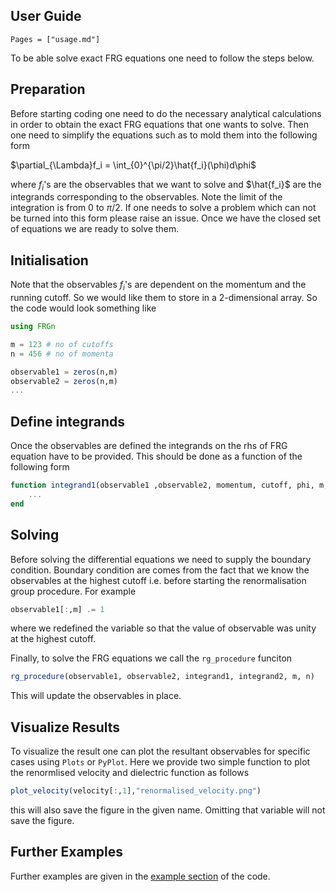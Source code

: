 ## User Guide

```@contents
Pages = ["usage.md"]
```

To be able  solve exact FRG equations one need to follow the steps below.

## Preparation

Before starting coding one need to do the necessary analytical calculations in order to obtain the exact FRG equations that one wants to solve. Then one need to simplify the equations such as to mold them into the following form

$\partial_{\Lambda}f_i = \int_{0}^{\pi/2}\hat{f_i}(\phi)d\phi$

where $f_i$'s are the observables that we want to solve and $\hat{f_i}$ are the integrands corresponding to the observables. Note the limit of the integration is from $0$ to $\pi/2$. If one needs to solve a problem which can not be turned into this form please raise an issue. Once we have the closed set of equations we are ready to solve them.

## Initialisation

Note that the observables $f_i$'s are dependent on the momentum and the running cutoff. So we would like them to store in a 2-dimensional array. So the code would look something like

```julia
using FRGn

m = 123 # no of cutoffs
n = 456 # no of momenta

observable1 = zeros(n,m)
observable2 = zeros(n,m)
...
```


## Define integrands

Once the observables are defined the integrands on the rhs of FRG equation have to be provided. This should be done as a function of the following form

```julia
function integrand1(observable1 ,observable2, momentum, cutoff, phi, m, n) 
	...
end
```

## Solving

Before solving the differential equations we need to supply the boundary condition. Boundary condition are comes from the fact that we know the observables at the highest cutoff i.e. before starting the renormalisation group procedure. For example

```julia
observable1[:,m] .= 1
```
where we redefined the variable so that the value of observable was unity at the highest cutoff.

Finally, to solve the FRG equations we call the `rg_procedure` funciton

```julia
rg_procedure(observable1, observable2, integrand1, integrand2, m, n)
```

This will update the observables in place.

## Visualize Results

To visualize the result one can plot the resultant observables for specific cases using `Plots` or `PyPlot`. Here we provide two simple function to plot the renormlised velocity and dielectric function as follows
```julia
plot_velocity(velocity[:,1],"renormalised_velocity.png")
```
this will also save the figure in the given name. Omitting that variable will not save the figure.

## Further Examples

Further examples are given in the [example section](https://github.com/biplab37/FRGn/blob/master/example) of the code.
